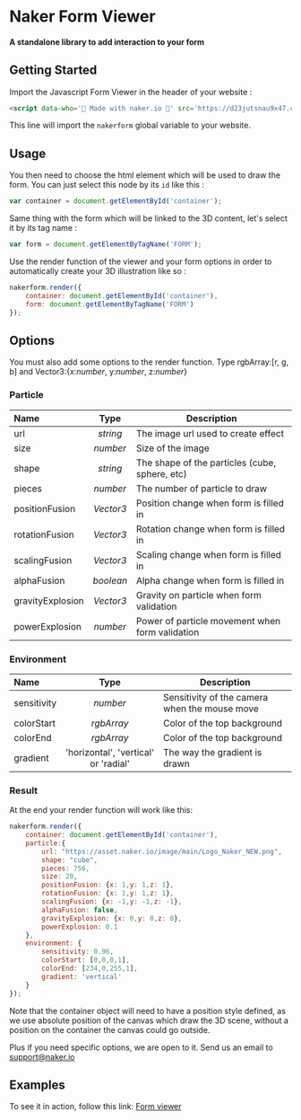 # Naker Form Viewer
#### A standalone library to add interaction to your form

## Getting Started

Import the Javascript Form Viewer in the header of your website :

```html
<script data-who='💎 Made with naker.io 💎' src='https://d23jutsnau9x47.cloudfront.net/form/v1.0.3/viewer.js' ></script>
```

This line will import the `nakerform` global variable to your website.

## Usage

You then need to choose the html element which will be used to draw the form. You can just select this node by its `id` like this :
```javascript
var container = document.getElementById('container');
```

Same thing with the form which will be linked to the 3D content, let's select it by its tag name :
```javascript
var form = document.getElementByTagName('FORM');
```

Use the render function of the viewer and your form options in order to automatically create your 3D illustration like so :

```javascript
nakerform.render({
    container: document.getElementById('container'),
    form: document.getElementByTagName('FORM')
});
```

## Options
You must also add some options to the render function.
Type rgbArray:[r, g, b] and Vector3:{x:_number_, y:_number_, z:_number_}

### Particle

| Name           | Type            | Description                                    |
| :------------- | :----------:    | -----------------------------------------------|
| url            | _string_        | The image url used to create effect            |
| size           | _number_        | Size of the image                              |
| shape          | _string_        | The shape of the particles (cube, sphere, etc) |
| pieces         | _number_        | The number of particle to draw                 |
| positionFusion | _Vector3_       | Position change when form is filled in         |
| rotationFusion | _Vector3_       | Rotation change when form is filled in         |
| scalingFusion  | _Vector3_       | Scaling change when form is filled in          |
| alphaFusion    | _boolean_       | Alpha change when form is filled in            |
| gravityExplosion | _Vector3_     | Gravity on particle when form validation       |
| powerExplosion | _number_        | Power of particle movement when form validation|

### Environment

| Name           | Type            | Description                                    |
| :------------- | :----------:    | -----------------------------------------------|
| sensitivity    | _number_        | Sensitivity of the camera when the mouse move  |
| colorStart     | _rgbArray_      | Color of the top background                    |
| colorEnd       | _rgbArray_      | Color of the top background                    |
| gradient       | 'horizontal', 'vertical' or 'radial' | The way the gradient is drawn   |

### Result
At the end your render function will work like this:
```javascript
nakerform.render({
    container: document.getElementById('container'),
    particle:{
        url: "https://asset.naker.io/image/main/Logo_Naker_NEW.png",
        shape: "cube",
        pieces: 756,
        size: 20,
        positionFusion: {x: 1,y: 1,z: 1},
        rotationFusion: {x: 1,y: 1,z: 1},
        scalingFusion: {x: -1,y: -1,z: -1},
        alphaFusion: false,
        gravityExplosion: {x: 0,y: 0,z: 0},
        powerExplosion: 0.1
    },
    environment: {
        sensitivity: 0.96,
        colorStart: [0,0,0,1],
        colorEnd: [234,0,255,1],
        gradient: 'vertical'
    }
});
```

Note that the container object will need to have a position style defined, as we use absolute position of the canvas which draw the 3D scene, without a position on the container the canvas could go outside.

Plus if you need specific options, we are open to it. Send us an email to support@naker.io

## Examples

To see it in action, follow this link: 
[Form viewer](https://codepen.io/pichou/pen/eYYVPxX)  
